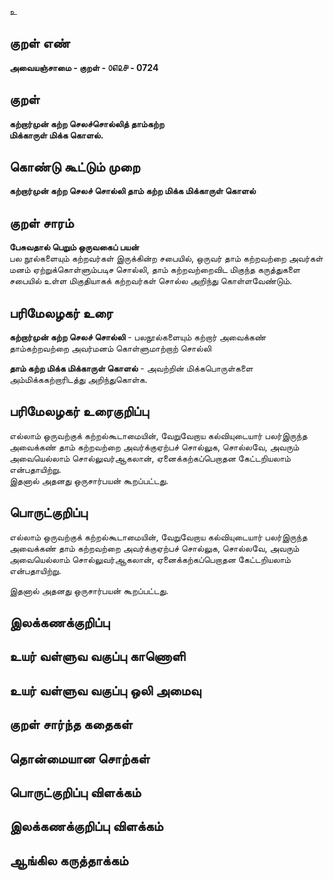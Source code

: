 உ

## குறள் எண் 

**அவையஞ்சாமை - குறள் - ௦௭௨௪ - 0724**  

## குறள் 

**கற்றார்முன் கற்ற செலச்சொல்லித் தாம்கற்ற  
மிக்காருள் மிக்க கொளல்.**    

## கொண்டு கூட்டும் முறை

**கற்றார்முன் கற்ற செலச் சொல்லி தாம் கற்ற மிக்க மிக்காருள் கொளல்**

## குறள் சாரம் 

**பேசுவதால் பெறும் ஒருவகைப் பயன்**  
பல நூல்களையும் கற்றவர்கள் இருக்கின்ற சபையில், ஒருவர் தாம் கற்றவற்றை அவர்கள் மனம் ஏற்றுக்கொள்ளும்படிச சொல்லி, தாம் கற்றவற்றைவிட மிகுந்த கருத்துகளை சபையில் உள்ள மிகுதியாகக் கற்றவர்கள் சொல்ல அறிந்து கொள்ளவேண்டும்.  

## பரிமேலழகர் உரை

**கற்றார்முன் கற்ற செலச் சொல்லி** - பலநூல்களையும் கற்றார் அவைக்கண் தாம்கற்றவற்றை அவர்மனம் கொள்ளுமாற்றாற் சொல்லி  

**தாம் கற்ற மிக்க மிக்காருள் கொளல்** - அவற்றின் மிக்கபொருள்களை அம்மிக்ககற்றாரிடத்து அறிந்துகொள்க. 

## பரிமேலழகர் உரைகுறிப்பு   

எல்லாம் ஒருவற்குக் கற்றல்கூடாமையின், வேறுவேறாய கல்வியுடையார் பலர்இருந்த அவைக்கண் தாம் கற்றவற்றை அவர்க்குஏற்பச் சொல்லுக, சொல்லவே, அவரும் அவையெல்லாம் சொல்லுவர்ஆகலான், ஏனைக்கற்கப்பெறாதன கேட்டறியலாம் என்பதாயிற்று.  
இதனால் அதனது ஒருசார்பயன் கூறப்பட்டது.     

## பொருட்குறிப்பு 

எல்லாம் ஒருவற்குக் கற்றல்கூடாமையின், வேறுவேறாய கல்வியுடையார் பலர்இருந்த அவைக்கண் தாம் கற்றவற்றை அவர்க்குஏற்பச் சொல்லுக, சொல்லவே, அவரும் அவையெல்லாம் சொல்லுவர்ஆகலான், ஏனைக்கற்கப்பெறாதன கேட்டறியலாம் என்பதாயிற்று.    

இதனால் அதனது ஒருசார்பயன் கூறப்பட்டது.      

## இலக்கணக்குறிப்பு  


## உயர் வள்ளுவ வகுப்பு காணொளி


## உயர் வள்ளுவ வகுப்பு ஒலி அமைவு 

 
## குறள் சார்ந்த கதைகள் 


## தொன்மையான சொற்கள்


## பொருட்குறிப்பு விளக்கம்


## இலக்கணக்குறிப்பு விளக்கம்


## ஆங்கில கருத்தாக்கம் 


